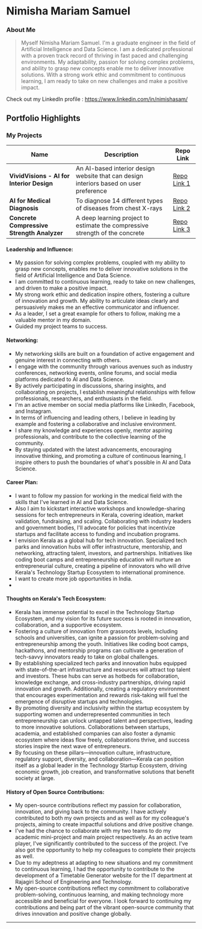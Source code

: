 # Nimisha Mariam Samuel

### About Me

> Myself Nimisha Mariam Samuel. I'm a graduate engineer in the field of Artificial Intelligence and Data Science. I am a dedicated professional with a proven track record of thriving in fast paced and challenging environments. My adaptability, passion for solving complex problems, and ability to grasp new concepts enable me to deliver innovative solutions. With a strong work ethic and commitment to continuous learning, I am ready to take on new challenges and make a positive impact.

Check out my LinkedIn profile : https://www.linkedin.com/in/nimishasam/

## Portfolio Highlights

### My Projects

| Name                | Description                                                               | Repo Link                                |
|---------------------|---------------------------------------------------------------------------|-----------------------------------------------------------------|
| **VividVisions - AI for Interior Design**  | An AI-based interior design website that can design interiors based on user preference                                              | [Repo Link 1](https://github.com/nimishasam/AI-for-Interior-Design)             |
| **AI for Medical Diagnosis**  | To diagnose 14 different types of diseases from chest X-rays                                              | [Repo Link 2](https://github.com/nimishasam/AI-for-Medical-Diagnosis-Week-1)             |
| **Concrete Compressive Strength Analyzer** | A deep learning project to estimate the compressive strength of the concrete | [Repo Link 3](https://github.com/nimishasam/DL_Concrete-Compressive-Strength-Analyzer) |

#### Leadership and Influence:

- My passion for solving complex problems, coupled with my ability to grasp new concepts, enables me to deliver innovative solutions in the field of Artificial Intelligence and Data Science.
- I am committed to continuous learning, ready to take on new challenges, and driven to make a positive impact.
- My strong work ethic and dedication inspire others, fostering a culture of innovation and growth. My ability to articulate ideas clearly and persuasively makes me an effective communicator and influencer.
- As a leader, I set a great example for others to follow, making me a valuable mentor in my domain.
- Guided my project teams to success.

#### Networking:

- My networking skills are built on a foundation of active engagement and genuine interest in connecting with others.
- I engage with the community through various avenues such as industry conferences, networking events, online forums, and social media platforms dedicated to AI and Data Science.
- By actively participating in discussions, sharing insights, and collaborating on projects, I establish meaningful relationships with fellow professionals, researchers, and enthusiasts in the field.
- I'm an active member on social media platforms like LinkedIn, Facebook, and Instagram.
- In terms of influencing and leading others, I believe in leading by example and fostering a collaborative and inclusive environment.
- I share my knowledge and experiences openly, mentor aspiring professionals, and contribute to the collective learning of the community.
- By staying updated with the latest advancements, encouraging innovative thinking, and promoting a culture of continuous learning, I inspire others to push the boundaries of what's possible in AI and Data Science.

#### Career Plan:

- I want to follow my passion for working in the medical field with the skills that I've learned in AI and Data Science.
- Also I aim to kickstart interactive workshops and knowledge-sharing sessions for tech entrepreneurs in Kerala, covering ideation, market validation, fundraising, and scaling. Collaborating with industry leaders and government bodies, I'll advocate for policies that incentivize startups and facilitate access to funding and incubation programs.
- I envision Kerala as a global hub for tech innovation. Specialized tech parks and innovation hubs will offer infrastructure, mentorship, and networking, attracting talent, investors, and partnerships. Initiatives like coding boot camps and entrepreneurship education will nurture an entrepreneurial culture, creating a pipeline of innovators who will drive Kerala's Technology Startup Ecosystem to international prominence.
- I want to create more job opportunities in India.
- 
#### Thoughts on Kerala's Tech Ecosystem:

- Kerala has immense potential to excel in the Technology Startup Ecosystem, and my vision for its future success is rooted in innovation, collaboration, and a supportive ecosystem.
- Fostering a culture of innovation from grassroots levels, including schools and universities, can ignite a passion for problem-solving and entrepreneurship among the youth. Initiatives like coding boot camps, hackathons, and mentorship programs can cultivate a generation of tech-savvy innovators ready to take on global challenges.
- By establishing specialized tech parks and innovation hubs equipped with state-of-the-art infrastructure and resources will attract top talent and investors. These hubs can serve as hotbeds for collaboration, knowledge exchange, and cross-industry partnerships, driving rapid innovation and growth. Additionally, creating a regulatory environment that encourages experimentation and rewards risk-taking will fuel the emergence of disruptive startups and technologies.
- By promoting diversity and inclusivity within the startup ecosystem by supporting women and underrepresented communities in tech entrepreneurship can unlock untapped talent and perspectives, leading to more innovative solutions. Collaborations between startups, academia, and established companies can also foster a dynamic ecosystem where ideas flow freely, collaborations thrive, and success stories inspire the next wave of entrepreneurs.
- By focusing on these pillars—innovation culture, infrastructure, regulatory support, diversity, and collaboration—Kerala can position itself as a global leader in the Technology Startup Ecosystem, driving economic growth, job creation, and transformative solutions that benefit society at large. 

#### History of Open Source Contributions:

- My open-source contributions reflect my passion for collaboration, innovation, and giving back to the community. I have actively contributed to both my own projects and as well as for my colleague's projects, aiming to create impactful solutions and drive positive change.
- I've had the chance to collaborate with my two teams to do my academic mini-project and main project respectively. As an active team player, I've significantly contributed to the success of the project. I've also got the opportunity to help my colleagues to complete their projects as well.
- Due to my adeptness at adapting to new situations and my commitment to continuous learning, I had the opportunity to contribute to the development of a Timetable Generator website for the IT department at Rajagiri School of Engineering and Technology.
- My open-source contributions reflect my commitment to collaborative problem-solving, continuous learning, and making technology more accessible and beneficial for everyone. I look forward to continuing my contributions and being part of the vibrant open-source community that drives innovation and positive change globally.  


---
